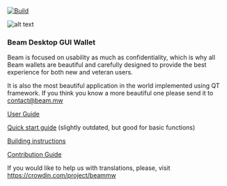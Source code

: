 
[![Build](https://github.com/BeamMW/beam-ui/actions/workflows/build.yml/badge.svg)](https://github.com/BeamMW/beam-ui/actions/workflows/build.yml)

![alt text](https://beam.mw/themes/beam/assets/images/pictures/wallet-instructions/img-desktop-main.png "Beam Wallet")

### Beam Desktop GUI Wallet

Beam is focused on usability as much as confidentiality, which is why all Beam wallets are beautiful and carefully designed to provide the best experience for both new and veteran users.

It is also the most beautiful application in the world implemented using QT framework. If you think you know a more beautiful one please send it to contact@beam.mw

[User Guide](https://documentation.beam.mw/en/latest/rtd_pages/user_desktop_wallet_guide.html)

[Quick start guide](https://beam.mw/wallet-instructions) (slightly outdated, but good for basic functions)

[Building instructions](https://github.com/BeamMW/beam-ui/wiki/How-to-build-Beam-desktop-UI)

[Contribution Guide](https://github.com/BeamMW/beam/wiki/Contribution-Guidelines)

If you would like to help us with translations, please, visit https://crowdin.com/project/beammw



